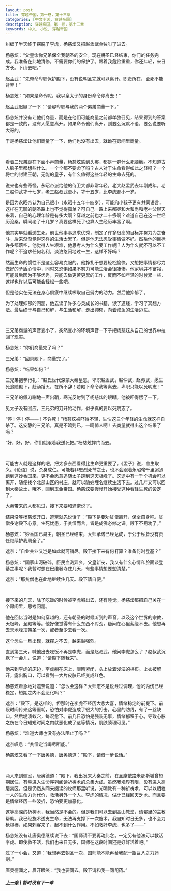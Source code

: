 ```yaml
---
layout: post
title: 穿越帝国，第一卷，第十三章
categories: [中文小说, 穿越帝国]
description: 穿越帝国，第一卷，第十三章
keywords: 中文, 小说, 穿越帝国
---
```


纠缠了半天终于摆脱了李虎，杨慈炫又把赵孟武单独叫了进去。

杨慈炫：“父皇命你兄弟保全我朝圣的安全。现在朝圣已经结束，你们的任务完成。我准备在此地清修，不需要你们的保护了。跟着我危险重重，你还年轻，来日方长。下山去吧。”

赵孟武：“先帝命卑职保护殿下，没有说朝圣完就可以离开。职责所在，至死不能背弃！”

杨慈炫：“如果是命令呢，我以皇太子的身份命令你离去！”

赵孟武迟疑了一下：“请容卑职与我的两个弟弟商量一下。”

杨慈炫并没有让他们商量，而是在他们可能商量之前都单独召见，结果得到的答案都是一致的，没有人愿意离开。如果命令他们离开，则要么沉默不语，要么说要听大哥的。

于是杨慈炫让他们商量了一下，他们也没有出去，就跪在房间里商量。

<br/>

看着三兄弟跪在下面小声商量，杨慈炫感到头疼，都是一群什么死脑筋。不知道古人脑子里都想些什么。一个个都不要命了吗？古人对于生命看得如此之轻吗？一个将亡的封建王朝，无能的皇子，有什么值得这些年轻的生命去死的。

说来也有些奇怪，永昭帝派给他的侍卫大都非常年轻。老大赵孟武去年刚成年，老二赵仲武才十七岁，老三赵叔武更小，才十五岁，比李虎都小一岁。

是因为永昭帝认为自己很小（永昭十五年十四岁），可能和小孩子更有共同语言，这样在无聊的朝圣路上也不觉得孤单？可自己一路上来都尽和大和尚和老神父聊天来着，自己的心理年龄是有多大啊？穿越之前也才二十多啊？难道自己在这一世经历沧桑，瞬间老了十几岁？真要这样死了也算人生经历丰富了啊。

他其实早就看透生死。前世他事事追求优秀，制定了许多很高的目标并努力为之奋斗，后来渐渐觉得这样的生活太累了。但是他无法忍受事情做不好。然后他的目标许多都落空，他觉得人生艰难，他思考人为什么要工作呢？人为什么就不可以不工作呢？不追求任何名利，淡泊悠闲地过一生，这样不好吗？

然而生命的惯性不是这么容易克服的。他挣扎于想要轻松愉快，又想把事情都尽力做好的矛盾心情中，同时又恐惧如果不努力可能生活会很凄惨。他家境并不富裕，可能最后因为不够优秀，只能去做更苦更累的工作，反而不如年轻的时候累一些，这样也许以后可能会轻松一些吧。

但是他实在无法在身心俱疲中继续榨取自己努力的动力。然后他抑郁了。

为了处理抑郁的问题，他去读了许多心灵成长的书籍，读了道经，学习了冥想方法。最后终于与自己和解，与生活和解，走出抑郁，向着咸鱼的生活迈进。

<br/>

三兄弟商量的声音变小了，突然变小的环境声音一下子把杨慈炫从自己的世界中拉回了现实。

杨慈炫：“你们商量完了吗？”

三兄弟：“回禀殿下，商量完了。”

杨慈炫：“结果如何？”

三兄弟抱拳行礼：“赵氏世代深蒙大秦皇恩，卑职赵孟武，赵仲武，赵叔武，愿生死追随殿下，赴汤蹈火，在所不辞！若殿下命令我等离去，卑职只能以死明志！”

三兄弟的佩刀唰地一声出鞘，寒光反射到了杨慈炫的眼睛，他被吓得愣了一下。

见太子没有回应，三兄弟的刀开始动作，似乎真的要以死明志了。

“停！停！停——！不许死！”杨慈炫被吓得不轻，生怕这三个年轻的生命就这样自杀了。这安静的三兄弟，真是不鸣则已，一鸣惊人啊！去商量就得出这个结果了吗？

“好，好，好，你们就跟着我送死把。”杨慈炫摔门而去。

<br/>

可能古人就是这样的吧，把太多东西看得比生命更重要了。《孟子》说，舍生取义。《论语》说，杀身成仁。可能若非忠烈死节之士，也不会跟着永昭帝千里迢迢跑到这妙香国来，更不会愿意追随太子跑到这天极峰了。这途中有一千个机会可以离开，随便找个北部山区的村庄，就可以隐姓埋名继续生活下去。过几年又可以回到大秦故土，哦不，回到玉金帝国。杨慈炫要慢慢开始接受这种看轻生死的设定了。

大秦带来的人都见过，接下来要和遮奈说了。

结果没等杨慈炫开口，遮奈就先说话了：“殿下是要劝贫僧离开，保全自身吧。贫僧多谢殿下心意。生死忧患，于贫僧而言，皆是成佛必修之课。殿下不用劝了。”

杨慈炫：“妙香国已易主，朝圣已经结束，大师承诺已经达成，于公于私皆没有责任继续护我周全了。”

遮奈：“自业共业又岂是如此就可销尽。殿下接下来有何打算？准备何时登基？”

杨慈炫：“国家山河破碎，臣民血溅异乡，父皇新丧，我又有什么心情和脸面谈登基之事呢？我暂时想在巴维奢寺住几天，有些事情想要想清楚。”

遮奈：“那贫僧也在此地继续住几天。殿下请自便。”

<br/>

接下来的几天，除了吃饭的时候被李虎喊出去，还有睡觉，杨慈炫都把自己关在一个房间里，思考问题。

他在回忆当时是如何穿越的，还有朝圣的时候听到的声音，以及这个世界的宗教，天极峰，圣殿等等。他好像觉得有什么东西不对劲，疑问在心里萦绕不去。他想再去天地峰顶朝圣一次，或者至少去看一次。

这个念头一旦出现，就挥之不去，越来越强烈。

直到第三天，喊他出去吃饭不再是李虎，而是赵叔武。他问李虎怎么了？赵叔武沉默了一会儿，说道：“请殿下随我来”。

他来到李虎的床边，李虎躺在床上，眼睛紧闭，头上放着浸湿的棉布。上衣被解开，露出胸口，可以看到一大片皮肤已经变成红色。

杨慈炫着急地对遮奈说道：“怎么会这样？大师您不是说经过调理，他的内伤已经稳定，短期之内不会恶化吗？”

遮奈：“殿下，是这样的，但那时在李虎不经历大悲大喜，情绪稳定的前提下。前段时间传来这等噩耗，恐怕对李虎造成了很大的打击。心里的防线，有了一丝缺口。然后堤溃蚁穴，每况愈下。前几日恐怕是强装无事，情绪郁积于心，导致心脉之伤在今日短短时间之内就恶化成了这等情况，肌肤腠理可见。”

杨慈炫：“难道大师也没有办法阻止了吗？”

遮奈叹息：“贫僧定当竭尽所能。”

杨慈炫又看了一下唐奥德，唐奥德道：“殿下，请借一步说话。”

<br/>

两人来到侧室，唐奥德道：“殿下，我出发来大秦之前，在圣座依路米那斯城曾短期居住，有幸进入生命序列阅读祈祷术的总集大成。虽然我境界有限，没有进入高层禁区，但是仍然从同来阅读的牧师那里听说，光明教有一种祈祷术，可以以牺牲一人的生命力为代价，救活另外一个人。李虎的情况，估计已经回天乏术。而且要是情绪经历一些波折，恐怕要更加恶化。

这等高深的祈祷术，我当然是不会的。但是我们可以去到高山教堂，请那里的主教帮助。我已经施术透支生命，无法再支撑下一次施术。我自知时日无多，也不会刀枪棍棒，如果刺客来了，起不到什么作用。不如救好李虎，也多了——”

杨慈炫没有让唐奥德继续说下去：“国师请不要再动此念。一定另有他法可以救活李虎。即使救不活，我们也来日无多，国师在这段时间还是好好活着吧。”

过了一小会，又道：“我想再去朝圣一次，国师能不能再给我配一瓶巨人之力药剂。”

唐奥德闻之，眉开眼笑：“我也要同去。殿下请和我一同配药。”

##### [上一章](/../../2020/03/11/TimeTravellerEmpire-1-12/) | 暂时没有下一章